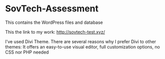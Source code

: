 # SovTech-Assessment
This contains the WordPress files and database

This the link to my work: http://sovtech-test.xyz/

I've used Divi Theme.
There are several reasons why I prefer Divi to other themes:
It offers an easy-to-use visual editor, full customization options, no CSS nor PHP needed
